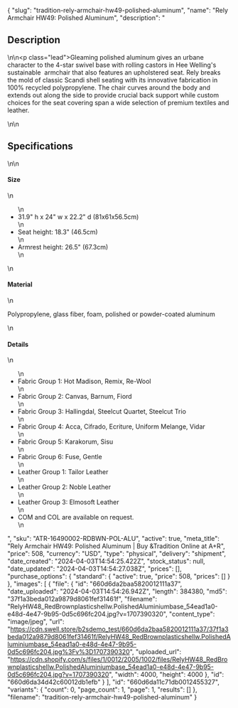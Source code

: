 {
  "slug": "tradition-rely-armchair-hw49-polished-aluminum",
  "name": "Rely Armchair HW49: Polished Aluminum",
  "description": "<h2>Description</h2>\n<!-- split -->\n<p class=\"lead\">Gleaming polished aluminum gives an urbane character to the 4-star swivel base with rolling castors in Hee Welling's sustainable  armchair that also features an upholstered seat. Rely breaks the mold of classic Scandi shell seating with its innovative fabrication in 100% recycled polypropylene. The chair curves around the body and extends out along the side to provide crucial back support while custom choices for the seat covering span a wide selection of premium textiles and leather.</p>\n<!-- split -->\n<h2>Specifications</h2>\n<!-- split -->\n<h4>Size</h4>\n<ul>\n<li>31.9\" h x 24\" w x 22.2\" d (81x61x56.5cm)</li>\n<li>Seat height: 18.3\" (46.5cm)</li>\n<li>Armrest height: 26.5\" (67.3cm)</li>\n</ul>\n<h4>Material</h4>\n<p>Polypropylene, glass fiber, foam, polished or powder-coated aluminum</p>\n<h4>Details</h4>\n<ul>\n<li>Fabric Group 1: Hot Madison, Remix, Re-Wool</li>\n<li>Fabric Group 2: Canvas, Barnum, Fiord</li>\n<li>Fabric Group 3: Hallingdal, Steelcut Quartet, Steelcut Trio</li>\n<li>Fabric Group 4: Acca, Cifrado, Ecriture, Uniform Melange, Vidar</li>\n<li>Fabric Group 5: Karakorum, Sisu</li>\n<li>Fabric Group 6: Fuse, Gentle</li>\n<li>Leather Group 1: Tailor Leather</li>\n<li>Leather Group 2: Noble Leather</li>\n<li>Leather Group 3: Elmosoft Leather</li>\n<li>COM and COL are available on request.</li>\n</ul>",
  "sku": "ATR-16490002-RDBWN-POL-ALU",
  "active": true,
  "meta_title": "Rely Armchair HW49: Polished Aluminum | Buy &Tradition Online at A+R",
  "price": 508,
  "currency": "USD",
  "type": "physical",
  "delivery": "shipment",
  "date_created": "2024-04-03T14:54:25.422Z",
  "stock_status": null,
  "date_updated": "2024-04-03T14:54:27.038Z",
  "prices": [],
  "purchase_options": {
    "standard": {
      "active": true,
      "price": 508,
      "prices": []
    }
  },
  "images": [
    {
      "file": {
        "id": "660d6da2baa5820012111a37",
        "date_uploaded": "2024-04-03T14:54:26.942Z",
        "length": 384380,
        "md5": "37f1a3beda012a9879d8061fef31461f",
        "filename": "RelyHW48_RedBrownplasticshellw.PolishedAluminiumbase_54ead1a0-e48d-4e47-9b95-0d5c696fc204.jpg?v=1707390320",
        "content_type": "image/jpeg",
        "url": "https://cdn.swell.store/b2sdemo_test/660d6da2baa5820012111a37/37f1a3beda012a9879d8061fef31461f/RelyHW48_RedBrownplasticshellw.PolishedAluminiumbase_54ead1a0-e48d-4e47-9b95-0d5c696fc204.jpg%3Fv%3D1707390320",
        "uploaded_url": "https://cdn.shopify.com/s/files/1/0012/2005/1002/files/RelyHW48_RedBrownplasticshellw.PolishedAluminiumbase_54ead1a0-e48d-4e47-9b95-0d5c696fc204.jpg?v=1707390320",
        "width": 4000,
        "height": 4000
      },
      "id": "660d6da34d42c60012db1efb"
    }
  ],
  "id": "660d6da11c71db0012455327",
  "variants": {
    "count": 0,
    "page_count": 1,
    "page": 1,
    "results": []
  },
  "filename": "tradition-rely-armchair-hw49-polished-aluminum"
}